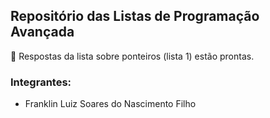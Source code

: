 ## Repositório das Listas de Programação Avançada
:speech_balloon: Respostas da lista sobre ponteiros (lista 1) estão prontas.

### Integrantes:

* Franklin Luiz Soares do Nascimento Filho
